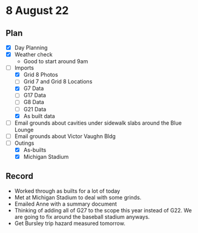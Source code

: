 # 8 August 22
## Plan
- [x] Day Planning
- [x] Weather check
	- Good to start around 9am
- [ ] Imports
	- [x] Grid 8 Photos
	- [ ] Grid 7 and Grid 8 Locations
	- [x] G7 Data
	- [ ] G17 Data
	- [ ] G8 Data
	- [ ] G21 Data
	- [x] As built data
- [ ] Email grounds about cavities under sidewalk slabs around the Blue Lounge
- [ ] Email grounds about Victor Vaughn Bldg
- [ ] Outings
	- [x] As-builts
	- [x] Michigan Stadium
## Record
- Worked through as builts for a lot of today
- Met at Michigan Stadium to deal with some grinds. 
- Emailed Anne with a summary document
- Thinking of adding all of G27 to the scope this year instead of G22. We are going to fix around the baseball stadium anyways. 
- Get Bursley trip hazard measured tomorrow. 